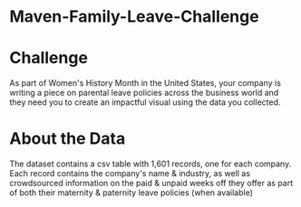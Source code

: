# Maven-Family-Leave-Challenge

# Challenge

As part of Women's History Month in the United States, your company is writing a piece on parental leave policies across the business world and they need you to create an impactful visual using the data you collected.

# About the Data
The dataset contains a csv table with 1,601 records, one for each company. Each record contains the company's name & industry, as well as crowdsourced information on the paid & unpaid weeks off they offer as part of both their maternity & paternity leave policies (when available)

